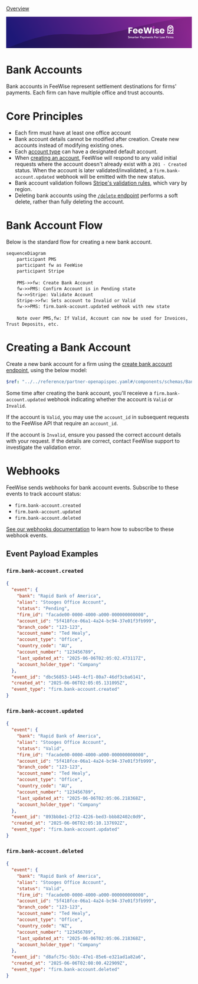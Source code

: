 [Overview](./README.md)

![plot](./images/linkedin.png)

# Bank Accounts
Bank accounts in FeeWise represent settlement destinations for firms' payments. Each firm can have multiple office and trust accounts.

# Core Principles
- Each firm must have at least one office account
- Bank account details cannot be modified after creation. Create new accounts instead of modifying existing ones.
- Each [account type](../../reference/partner-openapispec.yaml#/components/schemas/AccountType) can have a designated default account.
- When [creating an account](../../reference/partner-openapispec.yaml/paths/~1api~1v3~1partner~1firms~1{firm_id}~1accounts/post), FeeWise will respond to any valid initial requests where the account doesn't already exist with a `201 - Created` status. When the account is later validated/invalidated, a `firm.bank-account.updated` webhook will be emitted with the new status.
- Bank account validation follows [Stripe's validation rules](https://docs.stripe.com/connect/payouts-bank-accounts?bank-account-collection-integration=direct-api&bank-account-collection-method=manual-entry&account-country=US#collecting-external-accounts), which vary by region.
- Deleting bank accounts using the [`/delete` endpoint](../../reference/partner-openapispec.yaml/paths/~1api~1v3~1partner~1firms~1{firm_id}~1accounts~1{account_id}/delete) performs a soft delete, rather than fully deleting the account.

# Bank Account Flow

Below is the standard flow for creating a new bank account.

```mermaid
sequenceDiagram
    participant PMS
    participant fw as FeeWise
    participant Stripe
    
    PMS->>fw: Create Bank Account
    fw->>PMS: Confirm Account is in Pending state
    fw->>Stripe: Validate Account
    Stripe->>fw: Sets account to Invalid or Valid
    fw->>PMS: firm.bank-account.updated webhook with new state
    
    Note over PMS,fw: If Valid, Account can now be used for Invoices, Trust Deposits, etc.
```

# Creating a Bank Account
Create a new bank account for a firm using the [create bank account endpoint](../../reference/partner-openapispec.yaml/paths/~1api~1v3~1partner~1firms~1{firm_id}~1accounts/post), using the below model:

```yaml json_schema
$ref: "../../reference/partner-openapispec.yaml#/components/schemas/BankAccount"
```

Some time after creating the bank account, you'll receieve a  `firm.bank-account.updated` webhook indicating whether the account is `Valid` or `Invalid`.

If the account is `Valid`, you may use the `account_id` in subsequent requests to the FeeWise API that require an `account_id`.

If the account is `Invalid`, ensure you passed the correct account details with your request. If the details are correct, contact FeeWise support to investigate the validation error.

# Webhooks
FeeWise sends webhooks for bank account events. Subscribe to these events to track account status:

- `firm.bank-account.created`
- `firm.bank-account.updated`
- `firm.bank-account.deleted`

[See our webhooks documentation](./WEBHOOKS.md) to learn how to subscribe to these webhook events.

## Event Payload Examples

### `firm.bank-account.created`
```json
{
  "event": {
    "bank": "Rapid Bank of America",
    "alias": "Stooges Office Account",
    "status": "Pending",
    "firm_id": "facade00-0000-4000-a000-000000000000",
    "account_id": "5f418fce-06a1-4a24-bc94-37e01f3fb999",
    "branch_code": "123-123",
    "account_name": "Ted Healy",
    "account_type": "Office",
    "country_code": "AU",
    "account_number": "123456789",
    "last_updated_at": "2025-06-06T02:05:02.473117Z",
    "account_holder_type": "Company"
  },
  "event_id": "dbc56853-1445-4cf1-80a7-46df3cba6141",
  "created_at": "2025-06-06T02:05:05.131095Z",
  "event_type": "firm.bank-account.created"
}
```

### `firm.bank-account.updated`
```json
{
  "event": {
    "bank": "Rapid Bank of America",
    "alias": "Stooges Office Account",
    "status": "Valid",
    "firm_id": "facade00-0000-4000-a000-000000000000",
    "account_id": "5f418fce-06a1-4a24-bc94-37e01f3fb999",
    "branch_code": "123-123",
    "account_name": "Ted Healy",
    "account_type": "Office",
    "country_code": "AU",
    "account_number": "123456789",
    "last_updated_at": "2025-06-06T02:05:06.218368Z",
    "account_holder_type": "Company"
  },
  "event_id": "893bb8e1-2f32-4226-bed3-bbb82402c0d9",
  "created_at": "2025-06-06T02:05:10.137692Z",
  "event_type": "firm.bank-account.updated"
}
```

### `firm.bank-account.deleted`
```json
{
  "event": {
    "bank": "Rapid Bank of America",
    "alias": "Stooges Office Account",
    "status": "Valid",
    "firm_id": "facade00-0000-4000-a000-000000000000",
    "account_id": "5f418fce-06a1-4a24-bc94-37e01f3fb999",
    "branch_code": "123-123",
    "account_name": "Ted Healy",
    "account_type": "Office",
    "country_code": "NZ",
    "account_number": "123456789",
    "last_updated_at": "2025-06-06T02:05:06.218368Z",
    "account_holder_type": "Company"
  },
  "event_id": "d8afc75c-5b3c-47e1-85e6-e321ad1a82a6",
  "created_at": "2025-06-06T02:08:00.422909Z",
  "event_type": "firm.bank-account.deleted"
}
```
